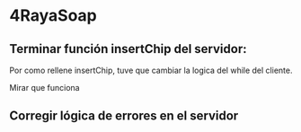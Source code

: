 # 4RayaSoap

## Terminar función insertChip del servidor:
Por como rellene insertChip, tuve que cambiar la logica del while del cliente.

Mirar que funciona
## Corregir lógica de errores en el servidor
